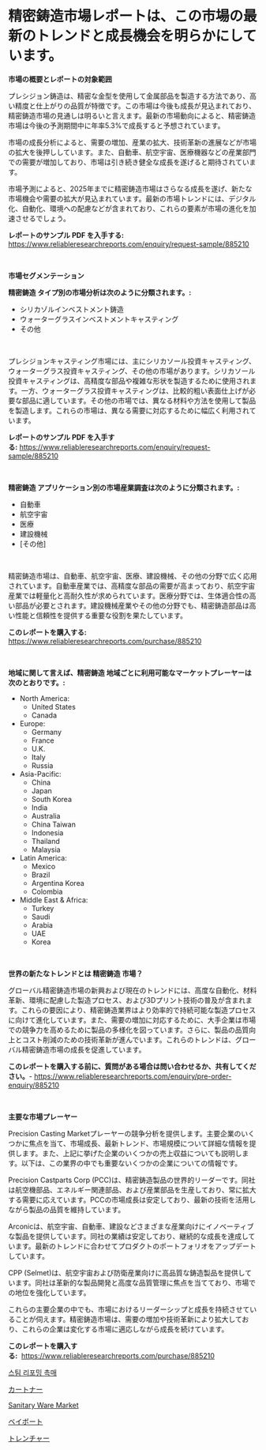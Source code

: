 <p><h1>精密鋳造市場レポートは、この市場の最新のトレンドと成長機会を明らかにしています。</h1></p><p><strong>市場の概要とレポートの対象範囲</strong></p>
<p><p>プレシジョン鋳造は、精密な金型を使用して金属部品を製造する方法であり、高い精度と仕上がりの品質が特徴です。この市場は今後も成長が見込まれており、精密鋳造市場の見通しは明るいと言えます。最新の市場動向によると、精密鋳造市場は今後の予測期間中に年率5.3%で成長すると予想されています。</p><p>市場の成長分析によると、需要の増加、産業の拡大、技術革新の進展などが市場の拡大を後押ししています。また、自動車、航空宇宙、医療機器などの産業部門での需要が増加しており、市場は引き続き健全な成長を遂げると期待されています。</p><p>市場予測によると、2025年までに精密鋳造市場はさらなる成長を遂げ、新たな市場機会や需要の拡大が見込まれています。最新の市場トレンドには、デジタル化、自動化、環境への配慮などが含まれており、これらの要素が市場の進化を加速させるでしょう。</p></p>
<p><strong>レポートのサンプル PDF を入手する:</strong> <a href="https://www.reliableresearchreports.com/enquiry/request-sample/885210">https://www.reliableresearchreports.com/enquiry/request-sample/885210</a></p>
<p>&nbsp;</p>
<p><strong>市場セグメンテーション</strong></p>
<p><strong>精密鋳造 タイプ別の市場分析は次のように分類されます。:</strong></p>
<p><ul><li>シリカゾルインベストメント鋳造</li><li>ウォーターグラスインベストメントキャスティング</li><li>その他</li></ul></p>
<p>&nbsp;</p>
<p><p>プレシジョンキャスティング市場には、主にシリカソール投資キャスティング、ウォーターグラス投資キャスティング、その他の市場があります。シリカソール投資キャスティングは、高精度な部品や複雑な形状を製造するために使用されます。一方、ウォーターグラス投資キャスティングは、比較的粗い表面仕上げが必要な部品に適しています。その他の市場では、異なる材料や方法を使用して製品を製造します。これらの市場は、異なる需要に対応するために幅広く利用されています。</p></p>
<p><strong>レポートのサンプル PDF を入手する:</strong>&nbsp;<a href="https://www.reliableresearchreports.com/enquiry/request-sample/885210">https://www.reliableresearchreports.com/enquiry/request-sample/885210</a></p>
<p>&nbsp;</p>
<p><strong> 精密鋳造 アプリケーション別の市場産業調査は次のように分類されます。:</strong></p>
<p><ul><li>自動車</li><li>航空宇宙</li><li>医療</li><li>建設機械</li><li>[その他]</li></ul></p>
<p>&nbsp;</p>
<p><p>精密鋳造市場は、自動車、航空宇宙、医療、建設機械、その他の分野で広く応用されています。自動車産業では、高精度な部品の需要が高まっており、航空宇宙産業では軽量化と高耐久性が求められています。医療分野では、生体適合性の高い部品が必要とされます。建設機械産業やその他の分野でも、精密鋳造部品は高い性能と信頼性を提供する重要な役割を果たしています。</p></p>
<p><strong>このレポートを購入する:</strong>&nbsp; <a href="https://www.reliableresearchreports.com/purchase/885210">https://www.reliableresearchreports.com/purchase/885210</a></p>
<p>&nbsp;</p>
<p><strong>地域に関して言えば、精密鋳造 地域ごとに利用可能なマーケットプレーヤーは次のとおりです。:</strong></p>
<p><ul>
    <li>
        North America:
        <ul>
            <li>United States</li>
            <li>Canada</li>
        </ul>
    </li>
    <li>
        Europe:
        <ul>
            <li>Germany</li>
            <li>France</li>
            <li>U.K.</li>
            <li>Italy</li>
            <li>Russia</li>
        </ul>
    </li>
    <li>
        Asia-Pacific:
        <ul>
            <li>China</li>
            <li>Japan</li>
            <li>South Korea</li>
            <li>India</li>
            <li>Australia</li>
            <li>China Taiwan</li>
            <li>Indonesia</li>
            <li>Thailand</li>
            <li>Malaysia</li>
        </ul>
    </li>
    <li>
        Latin America:
        <ul>
            <li>Mexico</li>
            <li>Brazil</li>
            <li>Argentina Korea</li>
            <li>Colombia</li>
        </ul>
    </li>
    <li>
        Middle East & Africa:
        <ul>
            <li>Turkey</li>
            <li>Saudi</li>
            <li>Arabia</li>
            <li>UAE</li>
            <li>Korea</li>
        </ul>
    </li>
    </ul></p>
<p>&nbsp;</p>
<p><strong>世界の新たなトレンドとは 精密鋳造 市場？</strong></p>
<p><p>グローバル精密鋳造市場の新興および現在のトレンドには、高度な自動化、材料革新、環境に配慮した製造プロセス、および3Dプリント技術の普及が含まれます。これらの要因により、精密鋳造業界はより効率的で持続可能な製造プロセスに向けて進化しています。また、需要の増加に対応するために、大手企業は市場での競争力を高めるために製品の多様化を図っています。さらに、製品の品質向上とコスト削減のための技術革新が進んでいます。これらのトレンドは、グローバル精密鋳造市場の成長を促進しています。</p></p>
<p><strong>このレポートを購入する前に、質問がある場合は問い合わせるか、共有してください。</strong>- <a href="https://www.reliableresearchreports.com/enquiry/pre-order-enquiry/885210">https://www.reliableresearchreports.com/enquiry/pre-order-enquiry/885210</a></p>
<p>&nbsp;</p>
<p><strong>主要な市場プレーヤー</strong></p>
<p><p>Precision Casting Marketプレーヤーの競争分析を提供します。主要企業のいくつかに焦点を当て、市場成長、最新トレンド、市場規模について詳細な情報を提供します。また、上記に挙げた企業のいくつかの売上収益についても説明します。以下は、この業界の中でも重要ないくつかの企業についての情報です。</p><p>Precision Castparts Corp (PCC)は、精密鋳造製品の世界的リーダーです。同社は航空機部品、エネルギー関連部品、および産業部品を生産しており、常に拡大する需要に応えています。PCCの市場成長は安定しており、最新の技術を活用しながら製品の品質を維持しています。</p><p>Arconicは、航空宇宙、自動車、建設などさまざまな産業向けにイノベーティブな製品を提供しています。同社の業績は安定しており、継続的な成長を達成しています。最新のトレンドに合わせてプロダクトのポートフォリオをアップデートしています。</p><p>CPP (Selmet)は、航空宇宙および防衛産業向けに高品質な鋳造製品を提供しています。同社は革新的な製品開発と高度な品質管理に焦点を当てており、市場での地位を強化しています。</p><p>これらの主要企業の中でも、市場におけるリーダーシップと成長を持続させていることが伺えます。精密鋳造市場は、需要の増加や技術革新により拡大しており、これらの企業は変化する市場に適応しながら成長を続けています。</p></p>
<p><strong>このレポートを購入する:</strong>&nbsp;&nbsp;<a href="https://www.reliableresearchreports.com/purchase/885210">https://www.reliableresearchreports.com/purchase/885210</a></p>
<p><p><a href="https://github.com/vsap75a286l/Market-Research-Report-List-1/blob/main/16533233518.md">스팀 리포밍 촉매</a></p><p><a href="https://github.com/ppmazlotr77499/Market-Research-Report-List-1/blob/main/19284753914.md">カートナー</a></p><p><a href="https://view.publitas.com/reportprime-1/sanitary-ware-market-size-global-industry-overview-market-segmentation-and-forecast-2024-to-2031/">Sanitary Ware Market</a></p><p><a href="https://medium.com/@kaydenjohns1964/%E3%83%99%E3%82%A4%E3%83%9C%E3%83%BC%E3%83%88%E5%B8%82%E5%A0%B4%E5%88%86%E6%9E%90-%E3%81%9D%E3%81%AEcagr-%E5%B8%82%E5%A0%B4%E3%82%BB%E3%82%B0%E3%83%A1%E3%83%B3%E3%83%86%E3%83%BC%E3%82%B7%E3%83%A7%E3%83%B3-%E3%81%8A%E3%82%88%E3%81%B3%E4%B8%96%E7%95%8C%E7%9A%84%E3%81%AA%E7%94%A3%E6%A5%AD%E6%A6%82%E8%A6%81-eb7776bfb6f0">ベイボート</a></p><p><a href="https://github.com/joaejkdzgyljvo6/Market-Research-Report-List-1/blob/main/95976253915.md">トレンチャー</a></p></p>